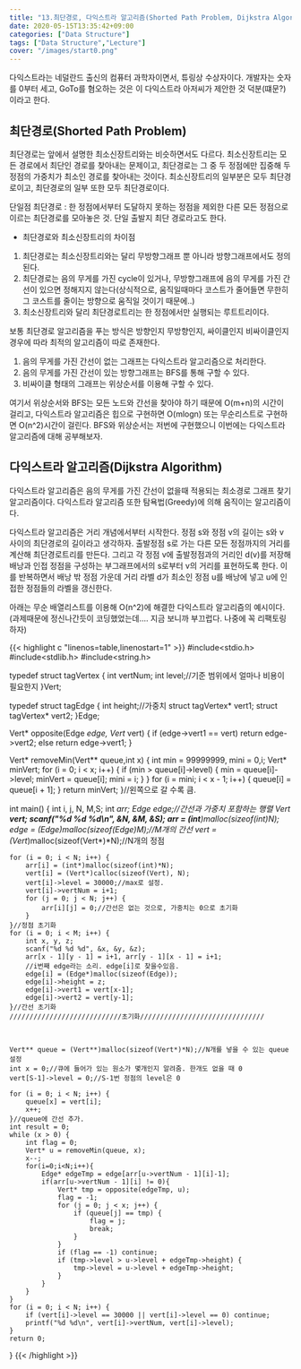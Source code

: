 ```yaml
---
title: "13.최단경로, 다익스트라 알고리즘(Shorted Path Problem, Dijkstra Algorithm)"
date: 2020-05-15T13:35:42+09:00
categories: ["Data Structure"]
tags: ["Data Structure","Lecture"]
cover: "/images/start0.png"
---
```

다익스트라는 네덜란드 출신의 컴퓨터 과학자이면서, 튜링상 수상자이다. 개발자는 숫자를 0부터 세고, GoTo를 혐오하는 것은 이 다익스트라 아저씨가 제안한 것 덕분(떄문?)이라고 한다.

## 최단경로(Shorted Path Problem)
최단경로는 앞에서 설명한 최소신장트리와는 비슷하면서도 다르다. 최소신장트리는 모든 경로에서 최단인 경로를 찾아내는 문제이고, 최단경로는 그 중 두 정점에만 집중해 두 정점의 가중치가 최소인 경로를 찾아내는 것이다. 최소신장트리의 일부분은 모두 최단경로이고, 최단경로의 일부 또한 모두 최단경로이다.

단일점 최단경로 : 한 정점에서부터 도달하지 못하는 정점을 제외한 다른 모든 정점으로 이르는 최단경로를 모아놓은 것. 단일 출발지 최단 경로라고도 한다.

- 최단경로와 최소신장트리의 차이점
1. 최단경로는 최소신장트리와는 달리 무방향그래프 뿐 아니라 방향그래프에서도 정의된다. 
2. 최단경로는 음의 무게를 가진 cycle이 있거나, 무방향그래프에 음의 무게를 가진 간선이 있으면 정해지지 않는다(상식적으로, 움직일때마다 코스트가 줄어들면 무한히 그 코스트를 줄이는 방향으로 움직일 것이기 때문에..)
3. 최소신장트리와 달리 최단경로트리는 한 정점에서만 실행되는 루트트리이다.

보통 최단경로 알고리즘을 푸는 방식은 방향인지 무방향인지, 싸이클인지 비싸이클인지 경우에 따라 최적의 알고리즘이 따로 존재한다.
1. 음의 무게를 가진 간선이 없는 그래프는 다익스트라 알고리즘으로 처리한다.
2. 음의 무게를 가진 간선이 있는 방향그래프는 BFS를 통해 구할 수 있다.
3. 비싸이클 형태의 그래프는 위상순서를 이용해 구할 수 있다.

여기서 위상순서와 BFS는 모든 노드와 간선을 찾아야 하기 때문에 O(m+n)의 시간이 걸리고, 다익스트라 알고리즘은 힙으로 구현하면 O(mlogn) 또는 무순리스트로 구현하면 O(n^2)시간이 걸린다. BFS와 위상순서는 저번에 구현했으니 이번에는 다익스트라 알고리즘에 대해 공부해보자.

## 다익스트라 알고리즘(Dijkstra Algorithm)
다익스트라 알고리즘은 음의 무게를 가진 간선이 없을때 적용되는 최소경로 그래프 찾기 알고리즘이다. 다익스트라 알고리즘 또한 탐욕법(Greedy)에 의해 움직이는 알고리즘이다.

다익스트라 알고리즘은 거리 개념에서부터 시작한다. 정점 s와 정점 v의 길이는 s와 v 사이의 최단경로의 길이라고 생각하자. 출발정점 s로 가는 다른 모든 정점까지의 거리를 계산해 최단경로트리를 만든다. 그리고 각 정점 v에 출발정점과의 거리인 d(v)를 저장해 배낭과 인접 정점을 구성하는 부그래프에서의 s로부터 v의 거리를 표현하도록 한다. 이를 반복하면서 배낭 밖 정점 가운데 거리 라벨 d가 최소인 정점 u를 배낭에 넣고 u에 인접한 정점들의 라벨을 갱신한다.

아래는 무순 배열리스트를 이용해 O(n^2)에 해결한 다익스트라 알고리즘의 예시이다.(과제때문에 정신나간듯이 코딩했었는데.... 지금 보니까 부끄럽다. 나중에 꼭 리팩토링 하자)

{{< highlight c "linenos=table,linenostart=1" >}}
#include<stdio.h>
#include<stdlib.h>
#include<string.h>

typedef struct tagVertex {
	int vertNum;
	int level;//기준 범위에서 얼마나 비용이 필요한지
}Vert;

typedef struct tagEdge {
	int height;//가중치
	struct tagVertex* vert1;
	struct tagVertex* vert2;
}Edge;

Vert* opposite(Edge *edge, Vert* vert) {
	if (edge->vert1 == vert) return edge->vert2;
	else return edge->vert1;
}


Vert* removeMin(Vert** queue,int x) {
	int min = 99999999, mini = 0,i;
	Vert* minVert;
	for (i = 0; i < x; i++) {
		if (min > queue[i]->level) {
			min = queue[i]->level;
			minVert = queue[i];
			mini = i;
		}
	}
	for (i = mini; i < x - 1; i++) {
		queue[i] = queue[i + 1];
	}
	return minVert;
}//왼쪽으로 갈 수록 큼.


int main() {
	int i, j, N, M,S;
	int **arr;
	Edge **edge;//간선과 가중치 포함하는 행렬
	Vert **vert;
	scanf("%d %d %d\n", &N, &M, &S);
	arr = (int**)malloc(sizeof(int*)*N);
	edge = (Edge**)malloc(sizeof(Edge*)*M);//M개의 간선
	vert = (Vert**)malloc(sizeof(Vert*)*N);//N개의 정점


	for (i = 0; i < N; i++) {
		arr[i] = (int*)malloc(sizeof(int)*N);
		vert[i] = (Vert*)calloc(sizeof(Vert), N);
		vert[i]->level = 30000;//max로 설정.
		vert[i]->vertNum = i+1;
		for (j = 0; j < N; j++) {
			arr[i][j] = 0;//간선은 없는 것으로, 가중치는 0으로 초기화
		}
	}//정점 초기화
	for (i = 0; i < M; i++) {
		int x, y, z;
		scanf("%d %d %d", &x, &y, &z);
		arr[x - 1][y - 1] = i+1, arr[y - 1][x - 1] = i+1;
		//i번째 edge라는 소리. edge[i]로 찾을수있음.
		edge[i] = (Edge*)malloc(sizeof(Edge));
		edge[i]->height = z;
		edge[i]->vert1 = vert[x-1];
		edge[i]->vert2 = vert[y-1];
	}//간선 초기화
	////////////////////////////초기화///////////////////////////////



	Vert** queue = (Vert**)malloc(sizeof(Vert*)*N);//N개를 넣을 수 있는 queue 설정
	int x = 0;//큐에 들어가 있는 원소가 몇개인지 알려줌. 한개도 없을 때 0
	vert[S-1]->level = 0;//S-1번 정점의 level은 0

	for (i = 0; i < N; i++) {
		queue[x] = vert[i];
		x++;
	}//queue에 간선 추가.
	int result = 0;
	while (x > 0) {
		int flag = 0;
		Vert* u = removeMin(queue, x);
		x--;
		for(i=0;i<N;i++){
			Edge* edgeTmp = edge[arr[u->vertNum - 1][i]-1];
			if(arr[u->vertNum - 1][i] != 0){
				Vert* tmp = opposite(edgeTmp, u);
				flag = -1;
				for (j = 0; j < x; j++) {
					if (queue[j] == tmp) {
						flag = j;
						break;
					}
				}
				if (flag == -1) continue;
				if (tmp->level > u->level + edgeTmp->height) {
					tmp->level = u->level + edgeTmp->height;
 				}
			}
		}
	}
	for (i = 0; i < N; i++) {
		if (vert[i]->level == 30000 || vert[i]->level == 0) continue;
		printf("%d %d\n", vert[i]->vertNum, vert[i]->level);
	} 
	return 0;
}
{{< /highlight >}}